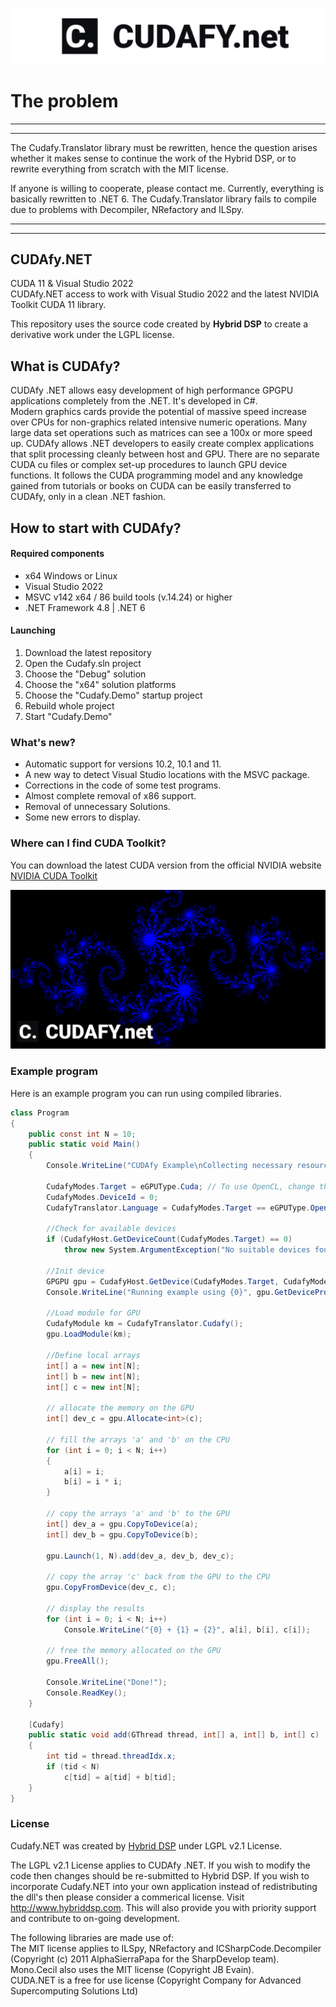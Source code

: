 ![Logo](https://github.com/lepoco/CUDAfy.NET/blob/master/.github/assets/cudafynet-banner.png?raw=true)


# The problem
<hr />
<hr />
The Cudafy.Translator library must be rewritten, hence the question arises whether it makes sense to continue the work of the Hybrid DSP, or to rewrite everything from scratch with the MIT license.  

If anyone is willing to cooperate, please contact me. Currently, everything is basically rewritten to .NET 6. The Cudafy.Translator library fails to compile due to problems with Decompiler, NRefactory and ILSpy.
<hr />
<hr />

## CUDAfy.NET  
CUDA 11 & Visual Studio 2022  
CUDAfy.NET access to work with Visual Studio 2022 and the latest NVIDIA Toolkit CUDA 11 library.  

This repository uses the source code created by **Hybrid DSP** to create a derivative work under the LGPL license.

## What is CUDAfy?
CUDAfy .NET allows easy development of high performance GPGPU applications completely from the .NET. It's developed in C#.  
Modern graphics cards provide the potential of massive speed increase over CPUs for non-graphics related intensive numeric operations. Many large data set operations such as matrices can see a 100x or more speed up. CUDAfy allows .NET developers to easily create complex applications that split processing cleanly between host and GPU. There are no separate CUDA cu files or complex set-up procedures to launch GPU device functions. It follows the CUDA programming model and any knowledge gained from tutorials or books on CUDA can be easily transferred to CUDAfy, only in a clean .NET fashion.

## How to start with CUDAfy?

#### Required components
- x64 Windows or Linux
- Visual Studio 2022
- MSVC v142 x64 / 86 build tools (v.14.24) or higher
- .NET Framework 4.8 | .NET 6

#### Launching
1. Download the latest repository
2. Open the Cudafy.sln project
3. Choose the "Debug" solution
4. Choose the "x64" solution platforms
5. Choose the "Cudafy.Demo" startup project
6. Rebuild whole project
7. Start "Cudafy.Demo"

### What's new?
- Automatic support for versions 10.2, 10.1 and 11.
- A new way to detect Visual Studio locations with the MSVC package.
- Corrections in the code of some test programs.
- Almost complete removal of x86 support.
- Removal of unnecessary Solutions.
- Some new errors to display.

### Where can I find CUDA Toolkit?
You can download the latest CUDA version from the official NVIDIA website
[NVIDIA CUDA Toolkit](https://developer.nvidia.com/cuda-downloads)

![Example program](https://github.com/lepoco/CUDAfy.NET/blob/master/.github/assets/cudafy-example.png?raw=true)

### Example program
Here is an example program you can run using compiled libraries.
```c#
class Program
{
    public const int N = 10;
    public static void Main()
    {
        Console.WriteLine("CUDAfy Example\nCollecting necessary resources...");

        CudafyModes.Target = eGPUType.Cuda; // To use OpenCL, change this enum
        CudafyModes.DeviceId = 0;
        CudafyTranslator.Language = CudafyModes.Target == eGPUType.OpenCL ? eLanguage.OpenCL : eLanguage.Cuda;

        //Check for available devices
        if (CudafyHost.GetDeviceCount(CudafyModes.Target) == 0)
            throw new System.ArgumentException("No suitable devices found.", "original");

        //Init device
        GPGPU gpu = CudafyHost.GetDevice(CudafyModes.Target, CudafyModes.DeviceId);
        Console.WriteLine("Running example using {0}", gpu.GetDeviceProperties(false).Name);

        //Load module for GPU
        CudafyModule km = CudafyTranslator.Cudafy();
        gpu.LoadModule(km);

        //Define local arrays
        int[] a = new int[N];
        int[] b = new int[N];
        int[] c = new int[N];

        // allocate the memory on the GPU
        int[] dev_c = gpu.Allocate<int>(c);

        // fill the arrays 'a' and 'b' on the CPU
        for (int i = 0; i < N; i++)
        {
            a[i] = i;
            b[i] = i * i;
        }

        // copy the arrays 'a' and 'b' to the GPU
        int[] dev_a = gpu.CopyToDevice(a);
        int[] dev_b = gpu.CopyToDevice(b);

        gpu.Launch(1, N).add(dev_a, dev_b, dev_c);

        // copy the array 'c' back from the GPU to the CPU
        gpu.CopyFromDevice(dev_c, c);

        // display the results
        for (int i = 0; i < N; i++)
            Console.WriteLine("{0} + {1} = {2}", a[i], b[i], c[i]);

        // free the memory allocated on the GPU
        gpu.FreeAll();

        Console.WriteLine("Done!");
        Console.ReadKey();
    }

    [Cudafy]
    public static void add(GThread thread, int[] a, int[] b, int[] c)
    {
        int tid = thread.threadIdx.x;
        if (tid < N)
            c[tid] = a[tid] + b[tid];
    }
}
```

### License
Cudafy.NET was created by [Hybrid DSP](http://hybriddsp.com/products/cudafynet/) under LGPL v2.1 License.  

The LGPL v2.1 License applies to CUDAfy .NET. If you wish to modify the code then changes should be re-submitted to Hybrid DSP. If you wish to incorporate Cudafy.NET into your own application instead of redistributing the dll's then please consider a commerical license. Visit http://www.hybriddsp.com. This will also provide you with priority support and contribute to on-going development.

The following libraries are made use of:  
The MIT license applies to ILSpy, NRefactory and ICSharpCode.Decompiler (Copyright (c) 2011 AlphaSierraPapa for the SharpDevelop team).  
Mono.Cecil also uses the MIT license (Copyright JB Evain).  
CUDA.NET is a free for use license (Copyright Company for Advanced Supercomputing Solutions Ltd)
